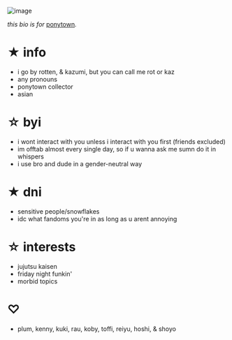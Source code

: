 ![image](https://user-images.githubusercontent.com/93667509/157595106-82142aae-f379-4329-b507-90e82e26c3c2.png)

<em>this bio is for&nbsp;</em><a href="https://pony.town/" target="_blank">ponytown</a><em>.</em></h3>
<h1>★ info</h1>
<ul>
	<li>i go by rotten, & kazumi, but you can call me rot or kaz</li>
	<li>any pronouns</li>
	<li>ponytown collector</li>
	<li>asian</li>
</ul>
<h1>☆ byi</h1>
<ul>
	<li>i wont interact with you unless i interact with you first (friends excluded)</li>
	<li>im offtab almost every single day, so if u wanna ask me sumn do it in whispers</li>
	<li>i use bro and dude in a gender-neutral way</li>
</ul>
<h1>★ dni</h1>
<ul>
	<li>sensitive people/snowflakes</li>
	<li>idc what fandoms you're in as long as u arent annoying</li>
</ul>
<h1>☆ interests</h1>
<ul>
	<li>jujutsu kaisen</li>
	<li>friday night funkin'</li>
	<li>morbid topics</li>
</ul>
<h1>♡</h1>
<ul>
	<li>plum, kenny, kuki, rau, koby, toffi, reiyu, hoshi, & shoyo</li>
</ul>
</ul>
